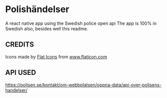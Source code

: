 # Polishändelser
A react native app using the Swedish police open api
The app is 100% in Swedish also, besides well this readme.

## CREDITS
<div>Icons made by <a href="https://www.flaticon.com/authors/flat-icons" title="Flat Icons">Flat Icons</a> from <a href="https://www.flaticon.com/" title="Flaticon">www.flaticon.com</a></div>

## API USED
https://polisen.se/kontakt/om-webbplatsen/oppna-data/api-over-polisens-handelser/
